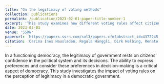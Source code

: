 ```yaml
---
title: "On the legitimacy of voting methods"
collection: publications
permalink: /publication/2023-02-01-paper-title-number-1
excerpt: 'This study examines how different voting rules affect citizens' perception of legitimacy in a democratic government, underscoring the importance of how preferences are expressed and considered in political decision-making.'
date: 2023-02-01
venue: 'SSRN'
paperurl: 'https://papers.ssrn.com/sol3/papers.cfm?abstract_id=4372245'
citation: 'Carina Ines Hausladen, Regula Hänggli, Dirk Helbing, Renato Kunz, Junling Wang, Evangelos Pournaras. &quot;On the Legitimacy of Voting Methods.&quot; <i>Available at SSRN 4372245.</i>.2023.'
---
```


In a functioning democracy, the legitimacy of government rests on citizens' confidence in the political system and its decisions. The ability to express preferences and consider these preferences in decision-making is a critical aspect of democracy. This study investigates the impact of voting rules on the perception of legitimacy in a democratic government.
